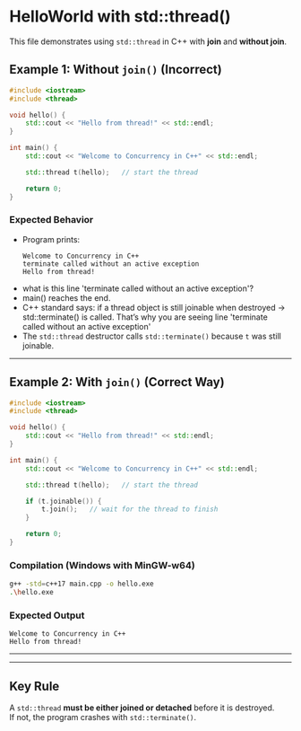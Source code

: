 # HelloWorld with std::thread()

This file demonstrates using `std::thread` in C++ with **join** and **without join**.

## Example 1: Without `join()` (Incorrect)

```cpp
#include <iostream>
#include <thread>

void hello() {
    std::cout << "Hello from thread!" << std::endl;
}

int main() {
    std::cout << "Welcome to Concurrency in C++" << std::endl;

    std::thread t(hello);   // start the thread

    return 0;
}
```

### Expected Behavior

- Program prints:
  ```
  Welcome to Concurrency in C++
  terminate called without an active exception    
  Hello from thread!
  ```
- what is this line 'terminate called without an active exception'?
-  main() reaches the end.
-  C++ standard says: if a thread object is still joinable when destroyed → std::terminate() is called.
    That’s why you are seeing line 'terminate called without an active exception'
- The `std::thread` destructor calls `std::terminate()` because `t` was still joinable.

---

## Example 2: With `join()` (Correct Way)

```cpp
#include <iostream>
#include <thread>

void hello() {
    std::cout << "Hello from thread!" << std::endl;
}

int main() {
    std::cout << "Welcome to Concurrency in C++" << std::endl;

    std::thread t(hello);   // start the thread

    if (t.joinable()) {
        t.join();   // wait for the thread to finish
    }

    return 0;
}
```

### Compilation (Windows with MinGW-w64)

```bash
g++ -std=c++17 main.cpp -o hello.exe
.\hello.exe
```

### Expected Output

```
Welcome to Concurrency in C++
Hello from thread!
```

---

---
## Key Rule
A `std::thread` **must be either joined or detached** before it is destroyed.  
If not, the program crashes with `std::terminate()`.
